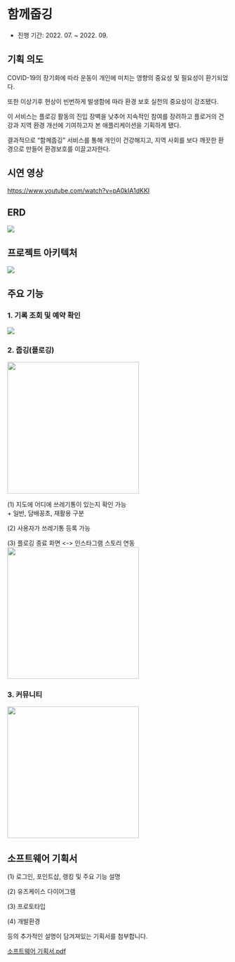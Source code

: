 # 함께줍깅
- 진행 기간: 2022. 07. ~ 2022. 09.

## 기획 의도
COVID-19의 장기화에 따라 운동이 개인에 미치는 영향의 중요성 및 필요성이 환기되었다. 

또한 이상기후 현상이 빈번하게 발생함에 따라 환경 보호 실천의 중요성이 강조됐다.

이 서비스는 플로깅 활동의 진입 장벽을 낮추어 지속적인 참여를 장려하고 플로거의 건강과 지역 환경 개선에 기여하고자 본 애플리케이션을 기획하게 됐다.

결과적으로 “함께줍깅” 서비스를 통해 개인이 건강해지고, 지역 사회를 보다 깨끗한 환경으로 만들어 환경보호를 이끌고자한다.

## 시연 영상
https://www.youtube.com/watch?v=pA0kIA1dKKI


## ERD
<img src="./img/ploggingERD.png"/>

## 프로젝트 아키텍처
<img src="./img/ploggingArchitecture.png"/>

## 주요 기능
### 1. 기록 조회 및 예약 확인
<img src="./img/ploggingMyjubgging.png"/>

### 2. 줍깅(플로깅)
<img width = "300" src="./img/ploggingMap.png"/>

(1) 지도에 어디에 쓰레기통이 있는지 확인 가능 <br/>
    + 일반, 담배꽁초, 재활용 구분 <br/>

(2) 사용자가 쓰레기통 등록 가능

(3) 플로깅 종료 화면 <-> 인스타그램 스토리 연동 <br/>
<img width = "300" src="./img/ploggingInstagram.png">

### 3. 커뮤니티
<img width = "300" src="./img/ploggingCommunity.png">

## 소프트웨어 기획서
(1) 로그인, 포인트샵, 랭킹 및 주요 기능 설명

(2) 유즈케이스 다이어그램

(3) 프로토타입

(4) 개발환경

등의 추가적인 설명이 담겨져있는 기획서를 첨부합니다.

[소프트웨어 기획서.pdf](./img/plogging.pdf)
